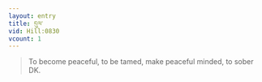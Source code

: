 ```yaml
---
layout: entry
title: དུལ་
vid: Hill:0830
vcount: 1
---
```

> To become peaceful, to be tamed, make peaceful minded, to sober DK\.


